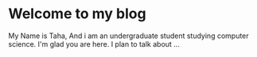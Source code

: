 # Welcome to my blog
My Name is Taha, And i am an undergraduate student studying computer science.
I'm glad you are here. I plan to talk about ...
